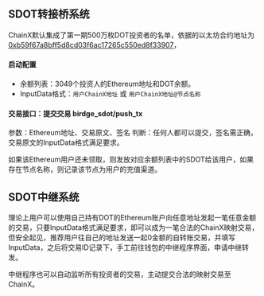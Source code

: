 ## SDOT转接桥系统

ChainX默认集成了第一期500万枚DOT投资者的名单，依据的以太坊合约地址为[0xb59f67a8bff5d8cd03f6ac17265c550ed8f33907](https://etherscan.io/token/0xb59f67a8bff5d8cd03f6ac17265c550ed8f33907)，

#### 启动配置

* 余额列表：3049个投资人的Ethereum地址和DOT余额。
* InputData格式：`用户ChainX地址` 或 `用户ChainX地址@节点名称`

#### 交易接口：提交交易 birdge_sdot/push_tx

参数：Ethereum地址、交易原文、签名
判断：任何人都可以提交，签名需正确，交易原文的InputData格式满足要求。

如果该Ethereum用户还未领取，则发放对应余额列表中的SDOT给该用户，如果存在节点名称，则记录该节点为用户的充值渠道。

## SDOT中继系统

理论上用户可以使用自己持有DOT的Ethereum账户向任意地址发起一笔任意金额的交易，只要InputData格式满足要求，即可以成为一笔合法的ChainX映射交易，但安全起见，推荐用户往自己的地址发送一起0金额的自转账交易，并填写InputData，之后将交易ID记录下，手工前往钱包的中继程序界面，申请中继转发。

中继程序也可以自动监听所有投资者的交易，主动提交合法的映射交易至ChainX。
